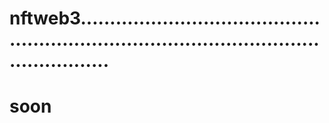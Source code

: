 # nftweb3...............................................................................................................
# soon
